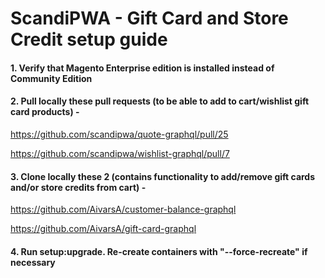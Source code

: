 # ScandiPWA - Gift Card and Store Credit setup guide

#### 1. Verify that Magento Enterprise edition is installed instead of Community Edition

#### 2. Pull locally these pull requests (to be able to add to cart/wishlist gift card products) - 
https://github.com/scandipwa/quote-graphql/pull/25

https://github.com/scandipwa/wishlist-graphql/pull/7

#### 3. Clone locally these 2 (contains functionality to add/remove gift cards and/or store credits from cart) -
https://github.com/AivarsA/customer-balance-graphql

https://github.com/AivarsA/gift-card-graphql

#### 4. Run setup:upgrade. Re-create containers with "--force-recreate" if necessary

